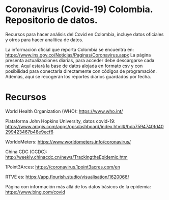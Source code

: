 # Coronavirus (Covid-19) Colombia. Repositorio de datos.  
Recursos para hacer análisis del Covid en Colombia, incluye datos oficiales y otros para hacer analítica de datos. 

La información oficial que reporta Colombia se encuentra en: https://www.ins.gov.co/Noticias/Paginas/Coronavirus.aspx La página presenta actualizaciones diarias, para acceder debe descargarse cada noche. Aquí estará la base de datos alojada en formato csv y con posibilidad para conectarla directamente con códigos de programación. Además, aquí se recogerán los reportes diarios guardados por fecha. 

# Recursos
World Health Organization (WHO): https://www.who.int/

Plataforma John Hopkins University, datos covid-19: https://www.arcgis.com/apps/opsdashboard/index.html#/bda7594740fd40299423467b48e9ecf6

WorldoMeters: https://www.worldometers.info/coronavirus/

China CDC (CCDC): http://weekly.chinacdc.cn/news/TrackingtheEpidemic.htm

1Point3Arces: https://coronavirus.1point3acres.com/en

RTVE es: https://app.flourish.studio/visualisation/1620066/

Página con información más allá de los datos básicos de la epidemia: https://www.bing.com/covid

